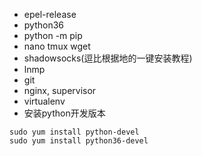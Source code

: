 - epel-release
- python36 
- python -m pip
- nano tmux wget
- shadowsocks(逗比根据地的一键安装教程)
- lnmp
- git
- nginx, supervisor
- virtualenv
- 安装python开发版本
```
sudo yum install python-devel
sudo yum install python36-devel
```



